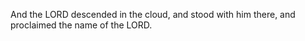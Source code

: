 And the LORD descended in the cloud, and stood with him there, and proclaimed the name of the LORD.

